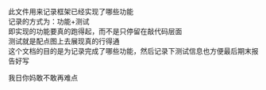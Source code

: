 此文件用来记录框架已经实现了哪些功能  
记录的方式为：功能+测试  
即实现的功能要真的跑得起，而不是只停留在敲代码层面  
测试就是配点图上去展现真的行得通  
这个文档的目的是为记录完成了哪些功能，然后记录下测试信息也方便最后期末报告好写  

我日你妈敢不敢再难点
